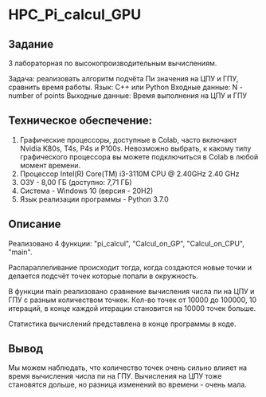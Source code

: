 # HPC_Pi_calcul_GPU
## Задание
3 лабораторная по высокопроизводительным вычислениям.

Задача: реализовать алгоритм подчёта Пи значения на ЦПУ и ГПУ, сравнить время работы.
Язык: C++ или Python
Входные данные: N - number of points
Выходные данные: Время выполнения на ЦПУ и ГПУ

## Техническое обеспечение:
1) Графические процессоры, доступные в Colab, часто включают Nvidia K80s, T4s, P4s и P100s. Невозможно выбрать, к какому типу графического процессора вы можете подключиться в Colab в любой момент времени. 
2) Процессор Intel(R) Core(TM) i3-3110M CPU @ 2.40GHz   2.40 GHz
3) ОЗУ -  8,00 ГБ (доступно: 7,71 ГБ)
4) Система - Windows 10 (версия - 20H2) 
5) Язык реализации программы - Python 3.7.0

## Описание
Реализовано 4 функции: "pi_calcul", "Calcul_on_GP", "Calcul_on_CPU", "main".

Распараллеливание происходит тогда, 
когда создаются новые точки и делается подсчёт точек которые попали в окружность. 

В функции main реализовано сравнение вычисления числа пи на ЦПУ и ГПУ с разным количеством точкек.
Кол-во точек от 10000 до 100000, 10 итераций,
в конце каждой итерации становится на 10000 точек больше.

Статистика вычислений представлена в конце программы в коде.

## Вывод
Мы можем наблюдать, что количество точек очень сильно влияет на время вычисления числа пи на ГПУ.
Вычисления на ЦПУ тоже становятся дольше, но разница изменений во времени - очень мала.
